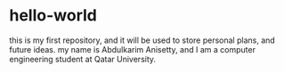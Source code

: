 # hello-world
this is my first repository, and it will be used to store personal plans, and future ideas.
my name is Abdulkarim Anisetty, and I am a computer engineering student at Qatar University.

